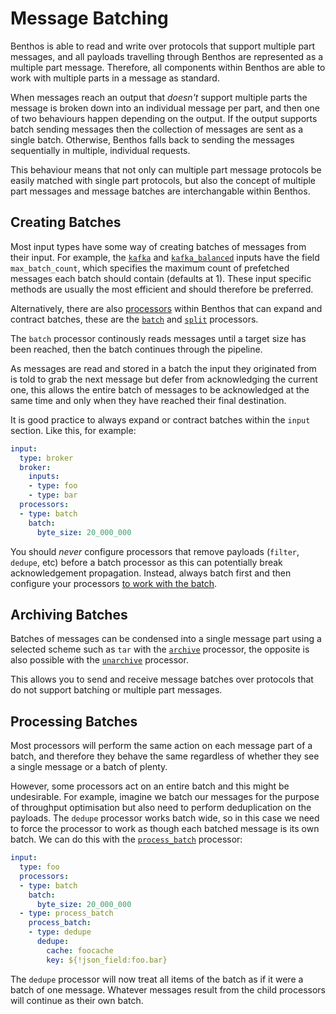 Message Batching
================

Benthos is able to read and write over protocols that support multiple part
messages, and all payloads travelling through Benthos are represented as a
multiple part message. Therefore, all components within Benthos are able to work
with multiple parts in a message as standard.

When messages reach an output that _doesn't_ support multiple parts the message
is broken down into an individual message per part, and then one of two
behaviours happen depending on the output. If the output supports batch sending
messages then the collection of messages are sent as a single batch. Otherwise,
Benthos falls back to sending the messages sequentially in multiple, individual
requests.

This behaviour means that not only can multiple part message protocols be easily
matched with single part protocols, but also the concept of multiple part
messages and message batches are interchangable within Benthos.

## Creating Batches

Most input types have some way of creating batches of messages from their input.
For example, the [`kafka`][kafka] and [`kafka_balanced`][kafka_balanced] inputs
have the field `max_batch_count`, which specifies the maximum count of
prefetched messages each batch should contain (defaults at 1). These input
specific methods are usually the most efficient and should therefore be
preferred.

Alternatively, there are also [processors][processors] within Benthos that can
expand and contract batches, these are the [`batch`][batch] and [`split`][split]
processors.

The `batch` processor continously reads messages until a target size has been
reached, then the batch continues through the pipeline.

As messages are read and stored in a batch the input they originated from is
told to grab the next message but defer from acknowledging the current one, this
allows the entire batch of messages to be acknowledged at the same time and only
when they have reached their final destination.

It is good practice to always expand or contract batches within the `input`
section. Like this, for example:

``` yaml
input:
  type: broker
  broker:
    inputs:
    - type: foo
    - type: bar
  processors:
  - type: batch
    batch:
      byte_size: 20_000_000
```

You should *never* configure processors that remove payloads (`filter`,
`dedupe`, etc) before a batch processor as this can potentially break
acknowledgement propagation. Instead, always batch first and then configure your
processors [to work with the batch](#processing-batches).

## Archiving Batches

Batches of messages can be condensed into a single message part using a selected
scheme such as `tar` with the [`archive`][archive] processor, the opposite is
also possible with the [`unarchive`][unarchive] processor.

This allows you to send and receive message batches over protocols that do not
support batching or multiple part messages.

## Processing Batches

Most processors will perform the same action on each message part of a batch,
and therefore they behave the same regardless of whether they see a single
message or a batch of plenty.

However, some processors act on an entire batch and this might be undesirable.
For example, imagine we batch our messages for the purpose of throughput
optimisation but also need to perform deduplication on the payloads. The
`dedupe` processor works batch wide, so in this case we need to force the
processor to work as though each batched message is its own batch. We can do
this with the [`process_batch`][process_batch] processor:

``` yaml
input:
  type: foo
  processors:
  - type: batch
    batch:
      byte_size: 20_000_000
  - type: process_batch
    process_batch:
    - type: dedupe
      dedupe:
        cache: foocache
        key: ${!json_field:foo.bar}
```

The `dedupe` processor will now treat all items of the batch as if it were a
batch of one message. Whatever messages result from the child processors will
continue as their own batch.

[processors]: ./processors/README.md
[batch]: ./processors/README.md#batch
[split]: ./processors/README.md#split
[archive]: ./processors/README.md#archive
[unarchive]: ./processors/README.md#unarchive
[process_batch]: ./processors/README.md#process_batch
[kafka]: ./inputs/README.md#kafka
[kafka_balanced]: ./inputs/README.md#kafka_balanced

